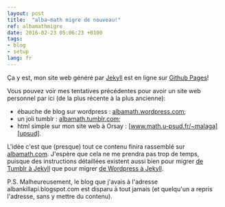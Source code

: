 ```yaml
---
layout: post
title:  "alba~math migre de nouveau!"
ref: albamathmigre
date: 2016-02-23 05:06:23 +0100
tags:
- blog
- setup
lang: fr
---
```


Ça y est, mon site web généré par [Jekyll](http://jekyllrb.com) est en ligne sur [Github Pages](https://pages.github.com/)!

Vous pouvez voir mes tentatives précédentes pour avoir un site web personnel par ici (de la plus récente à la plus ancienne):

 * ébauche de blog sur wordpress : [albamath.wordpress.com][wordpress];
 * un joli tumblr : [albamath.tumblr.com][tumblr];
 * html simple sur mon site web à Orsay : [www.math.u-psud.fr/~malaga][upsud].

L'idée c'est que (presque) tout ce contenu finira rassemblé sur [albamath.com](http://albamath.com). J'espère que cela ne me prendra pas trop de temps, puisque des instructions détaillées existent aussi bien pour migrer [de Tumblr à Jekyll](http://import.jekyllrb.com/docs/tumblr/) que pour migrer [de Wordpress à Jekyll](http://import.jekyllrb.com/docs/tumblr/).

P.S. Malheureusement, le blog que j'avais à l'adresse albankillapi.blogspot.com est disparu à tout jamais (et quelqu'un a repris l'adresse, sans y mettre du contenu).

[wordpress]: https://albamath.wordpress.com
[tumblr]: https://albamath.tumblr.com
[upsud]: http://www.math.u-psud.fr/~malaga
